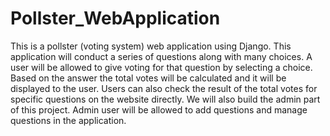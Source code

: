 # Pollster_WebApplication
This is a pollster (voting system) web application using Django. This application will conduct a series of questions along with many choices. A user will be allowed to give voting for that question by selecting a choice. Based on the answer the total votes will be calculated and it will be displayed to the user. Users can also check the result of the total votes for specific questions on the website directly. We will also build the admin part of this project. Admin user will be allowed to add questions and manage questions in the application.
